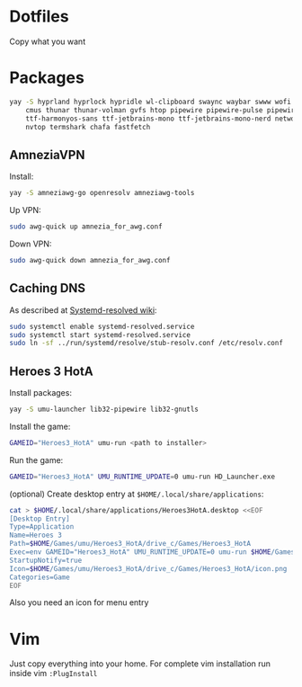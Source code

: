 # Dotfiles

Copy what you want

# Packages

```sh
yay -S hyprland hyprlock hypridle wl-clipboard swaync waybar swww wofi kitty fish wev swayimg mpv yt-dlp \
    cmus thunar thunar-volman gvfs htop pipewire pipewire-pulse pipewire-alsa alsa-utils \
    ttf-harmonyos-sans ttf-jetbrains-mono ttf-jetbrains-mono-nerd network-manager blueman \
    nvtop termshark chafa fastfetch
```

## AmneziaVPN

Install:

```sh
yay -S amneziawg-go openresolv amneziawg-tools
```

Up VPN:

```sh
sudo awg-quick up amnezia_for_awg.conf
```

Down VPN:

```sh
sudo awg-quick down amnezia_for_awg.conf
```

## Caching DNS

As described at [Systemd-resolved wiki](https://wiki.archlinux.org/title/Systemd-resolved):

```sh
sudo systemctl enable systemd-resolved.service
sudo systemctl start systemd-resolved.service
sudo ln -sf ../run/systemd/resolve/stub-resolv.conf /etc/resolv.conf

```

## Heroes 3 HotA

Install packages:

```sh
yay -S umu-launcher lib32-pipewire lib32-gnutls
```

Install the game:
```sh
GAMEID="Heroes3_HotA" umu-run <path to installer>
```

Run the game:
```sh
GAMEID="Heroes3_HotA" UMU_RUNTIME_UPDATE=0 umu-run HD_Launcher.exe
```

(optional) Create desktop entry at `$HOME/.local/share/applications`:
```sh
cat > $HOME/.local/share/applications/Heroes3HotA.desktop <<EOF
[Desktop Entry]
Type=Application
Name=Heroes 3
Path=$HOME/Games/umu/Heroes3_HotA/drive_c/Games/Heroes3_HotA
Exec=env GAMEID="Heroes3_HotA" UMU_RUNTIME_UPDATE=0 umu-run $HOME/Games/umu/Heroes3_HotA/drive_c/Games/Heroes3_HotA/HD_Launcher.exe
StartupNotify=true
Icon=$HOME/Games/umu/Heroes3_HotA/drive_c/Games/Heroes3_HotA/icon.png
Categories=Game
EOF

```
Also you need an icon for menu entry

# Vim

Just copy everything into your home. For complete vim installation run inside vim `:PlugInstall`

